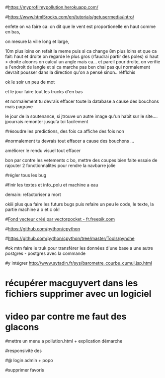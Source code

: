 #https://myprofilmypollution.herokuapp.com/

#https://www.html5rocks.com/en/tutorials/getusermedia/intro/

enfete on va faire ca:
on dit que le vent est proportionelle en haut comme en bas,

on mesure la ville long et large,

10m plus loins on refait la meme puis si ca change 8m plus loins et que ca fait: haut et droite on regarde le plus gros (rfaudrai partir des poles) si haut > droite aloonrs on calcul un angle mais ca... et pareil pour droite, on verifie a l'endroit de langle et si ca marche pas ben chai pas qui normalement devrait pousser dans la direction qu'on a pensé sinon.. réfflchis

ok le soir un peu de mot

et le jour faire tout les trucks d'en bas

et normalement tu devrais effacer toute la database a cause des bouchons mais pagrave

le jour de la soutenance, si jtrouve un autre image qu'un habit sur le site.... jpourrais remonter jusqu'a toi facilement

#résoudre les predictions, des fois ca affiche des fois non

#normalement tu devrais tout effacer a cause des bouchons ...

améliorer le rendu visuel tout effacer

bon par contre les vetements c bo, mettre des coupes bien faite essaie de rajouter 2 fonctionnalités pour rendre la navbarre jolie

#régler tous les bug

#finir les textes et info_polu et machine a eau

demain: refactoriser a mort

okiii plus qua faire les futurs bugs puis refaire un peu le code, le texte,
la partie machine a o et c ok!

#<a href="https://fr.freepik.com/photos-vecteurs-libre/fond">Fond vecteur créé par vectorpocket - fr.freepik.com</a>

#https://github.com/python/cpython

#https://github.com/python/cpython/tree/master/Tools/pynche



#ok mtn faire le truk pour transférer les données d'une base a une autre postgres - postgres avec la commande

#y intégrer http://www.sytadin.fr/sys/barometre_courbe_cumul.jsp.html

# récupérer macguyvert dans les fichiers supprimer avec un logiciel


# video par contre me faut des glacons

#mettre un menu a pollution.html + explication démarche

#responsivité des


#@ login admin + popo

#supprimer favoris



















 











